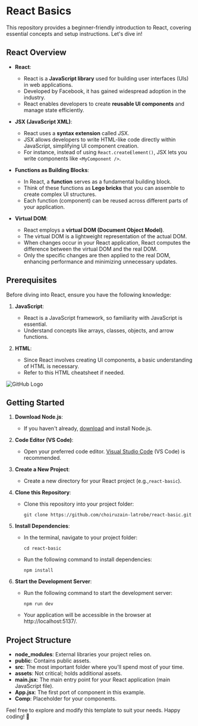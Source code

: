 
# React Basics

This repository provides a beginner-friendly introduction to React, covering essential concepts and setup instructions. Let's dive in!

## React Overview

- **React**:
    - React is a **JavaScript library** used for building user interfaces (UIs) in web applications.
    - Developed by Facebook, it has gained widespread adoption in the industry.
    - React enables developers to create **reusable UI components** and manage state efficiently.

- **JSX (JavaScript XML)**:
    - React uses a **syntax extension** called JSX.
    - JSX allows developers to write HTML-like code directly within JavaScript, simplifying UI component creation.
    - For instance, instead of using `React.createElement()`, JSX lets you write components like `<MyComponent />`.

- **Functions as Building Blocks**:
    - In React, a **function** serves as a fundamental building block.
    - Think of these functions as **Lego bricks** that you can assemble to create complex UI structures.
    - Each function (component) can be reused across different parts of your application.

- **Virtual DOM**:
    - React employs a **virtual DOM (Document Object Model)**.
    - The virtual DOM is a lightweight representation of the actual DOM.
    - When changes occur in your React application, React computes the difference between the virtual DOM and the real DOM.
    - Only the specific changes are then applied to the real DOM, enhancing performance and minimizing unnecessary updates.

## Prerequisites

Before diving into React, ensure you have the following knowledge:

1. **JavaScript**:
    - React is a JavaScript framework, so familiarity with JavaScript is essential.
    - Understand concepts like arrays, classes, objects, and arrow functions.

2. **HTML**:
    - Since React involves creating UI components, a basic understanding of HTML is necessary.
    - Refer to this HTML cheatsheet if needed.
  
![GitHub Logo](logo.png)


## Getting Started

1. **Download Node.js**:
    - If you haven't already, [download](https://nodejs.org/en/download) and install Node.js.

2. **Code Editor (VS Code)**:
    - Open your preferred code editor. [Visual Studio Code](https://code.visualstudio.com/download) (VS Code) is recommended.

3. **Create a New Project**:
    - Create a new directory for your React project (e.g.,`react-basic`).

4. **Clone this Repository**:
    - Clone this repository into your project folder:
      ```
      git clone https://github.com/choiruzain-latrobe/react-basic.git
      ```

5. **Install Dependencies**:
    - In the terminal, navigate to your project folder:
      ```
      cd react-basic
      ```
    - Run the following command to install dependencies:
      ```
      npm install
      ```

6. **Start the Development Server**:
    - Run the following command to start the development server:
      ```
      npm run dev
      ```
    - Your application will be accessible in the browser at http://localhost:5137/.


## Project Structure

- **node_modules**: External libraries your project relies on.
- **public**: Contains public assets.
- **src**: The most important folder where you'll spend most of your time.
- **assets**: Not critical; holds additional assets.
- **main.jsx**: The main entry point for your React application (main JavaScript file).
- **App.jsx**: The first port of component in this example.
- **Comp**: Placeholder for your components.

Feel free to explore and modify this template to suit your needs. Happy coding! 🚀
